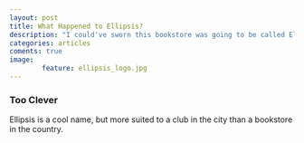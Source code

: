 ```yaml
---
layout: post
title: What Happened to Ellipsis?
description: "I could've sworn this bookstore was going to be called Ellipsis..."
categories: articles
coments: true
image:
        feature: ellipsis_logo.jpg
---
```


### Too Clever

Ellipsis is a cool name, but more suited to a club in the city than a bookstore in the country.
